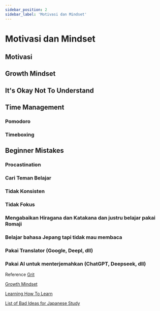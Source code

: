 ```yaml
---
sidebar_position: 2
sidebar_label: 'Motivasi dan Mindset'
---
```


# Motivasi dan Mindset

## Motivasi

## Growth Mindset 

## It's Okay Not To Understand 

## Time Management 

### Pomodoro 

### Timeboxing 

## Beginner Mistakes

### Procastination

### Cari Teman Belajar

### Tidak Konsisten 

### Tidak Fokus 

### Mengabaikan Hiragana dan Katakana dan justru belajar pakai Romaji 

### Belajar bahasa Jepang tapi tidak mau membaca 

### Pakai Translator (Google, Deepl, dll)

### Pakai AI untuk menterjemahkan (ChatGPT, Deepseek, dll)

Reference 
[Grit](https://www.ted.com/talks/angela_lee_duckworth_grit_the_power_of_passion_and_perseverance)

[Growth Mindset](https://www.ted.com/talks/carol_dweck_the_power_of_believing_that_you_can_improve)

[Learning How To Learn](https://youtu.be/O96fE1E-rf8?si=AB_5-uxy9A-xmsPv)

[List of Bad Ideas for Japanese Study](https://morg.systems/List-of-Bad-Ideas-for-Japanese-Study)